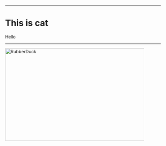 * * *
This is cat
===============
Hello
* * *
<img src="https://search.pstatic.net/common/?src=http%3A%2F%2Fblogfiles.naver.net%2FMjAyNTA2MThfMTc5%2FMDAxNzUwMjQ5NjQxNzM4.7a8fOwSOTfYJ2JqAVQjj2nLZ_B-MiqJ58zbY6SpaK1kg.pZE8gWa9RtXYQSDHqsslDgCt6xnakd-Aqojiy5vrejwg.PNG%2F002.png&type=sc960_832" width="450px" height="300px" title="px(픽셀) 크기 설정" alt="RubberDuck"></img><br/>


